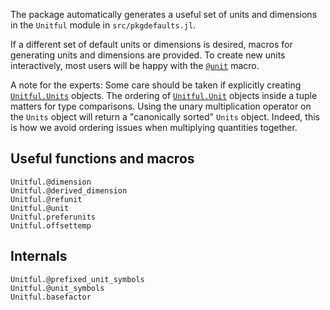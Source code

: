 The package automatically generates a useful set of units and dimensions in the
`Unitful` module in `src/pkgdefaults.jl`.

If a different set of default units or dimensions is desired, macros for
generating units and dimensions are provided. To create new units
interactively, most users will be happy with the [`@unit`](@ref) macro.

A note for the experts: Some care should be taken if explicitly creating
[`Unitful.Units`](@ref) objects. The ordering of [`Unitful.Unit`](@ref) objects
inside a tuple matters for type comparisons. Using the unary multiplication
operator on the `Units` object will return a "canonically sorted" `Units` object.
Indeed, this is how we avoid ordering issues when multiplying quantities together.

## Useful functions and macros
```@docs
Unitful.@dimension
Unitful.@derived_dimension
Unitful.@refunit
Unitful.@unit
Unitful.preferunits
Unitful.offsettemp
```

## Internals
```@docs
Unitful.@prefixed_unit_symbols
Unitful.@unit_symbols
Unitful.basefactor
```
